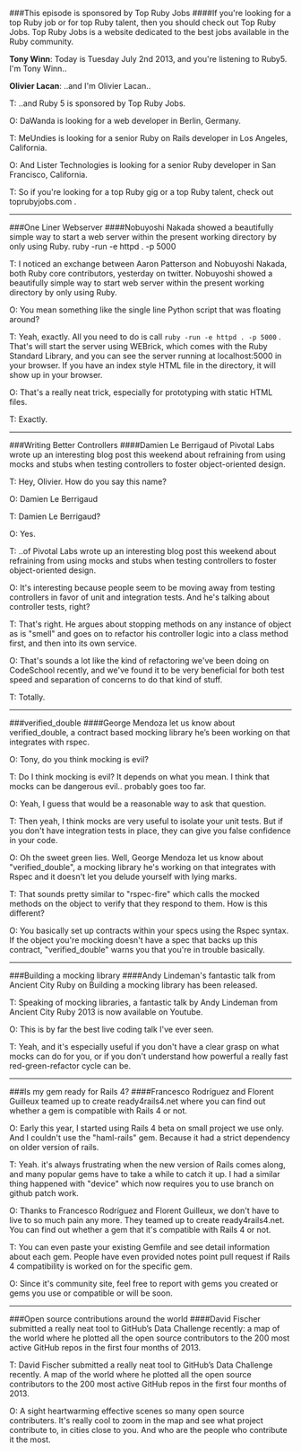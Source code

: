 ###This episode is sponsored by Top Ruby Jobs
####If you're looking for a top Ruby job or for top Ruby talent, then you should check out Top Ruby Jobs. Top Ruby Jobs is a website dedicated to the best jobs available in the Ruby community.

**Tony Winn**: Today is Tuesday July 2nd 2013, and you're listening to Ruby5. I'm Tony Winn..

**Olivier Lacan**: ..and I'm Olivier Lacan..

T: ..and Ruby 5 is sponsored by Top Ruby Jobs.

O: DaWanda is looking for a web developer in Berlin, Germany.

T: MeUndies is looking for a senior Ruby on Rails developer in Los Angeles, California.

O: And Lister Technologies is looking for a senior Ruby developer in San Francisco, California.

T: So if you're looking for a top Ruby gig or a top Ruby talent, check out toprubyjobs.com .

---

###One Liner Webserver
####Nobuyoshi Nakada showed a beautifully simple way to start a web server within the present working directory by only using Ruby. ruby -run -e httpd . -p 5000

T: I noticed an exchange between Aaron Patterson and Nobuyoshi Nakada, both Ruby core contributors, yesterday on twitter. Nobuyoshi showed a beautifully simple way to start web server within the present working directory by only using Ruby.

O: You mean something like the single line Python script that was floating around?

T: Yeah, exactly. All you need to do is call `ruby -run -e httpd . -p 5000` .
That's will start the server using WEBrick, which comes with the Ruby Standard Library, and you can see the server running at localhost:5000 in your browser. If you have an index style HTML file in the directory, it will show up in your browser.

O: That's a really neat trick, especially for prototyping with static HTML files.

T: Exactly.

---

###Writing Better Controllers
####Damien Le Berrigaud of Pivotal Labs wrote up an interesting blog post this weekend about refraining from using mocks and stubs when testing controllers to foster object-oriented design.

T: Hey, Olivier. How do you say this name?

O: Damien Le Berrigaud

T: Damien Le Berrigaud?

O: Yes.

T: ..of Pivotal Labs wrote up an interesting blog post this weekend about refraining from using mocks and stubs when testing controllers to foster object-oriented design.

O: It's interesting because people seem to be moving away from testing controllers in favor of unit and integration tests. And he's talking about controller tests, right?

T: That's right. He argues about stopping methods on any instance of object as is "smell" and goes on to refactor his controller logic into a class method first, and then into its own service.

O: That's sounds a lot like the kind of refactoring we've been doing on CodeSchool recently, and we've found it  to be very beneficial for both test speed and separation of concerns to do that kind of stuff.

T: Totally.

---

###verified_double
####George Mendoza let us know about verified_double, a contract based mocking library he’s been working on that integrates with rspec.

O: Tony, do you think mocking is evil?

T: Do I think mocking is evil? It depends on what you mean. I think that mocks can be dangerous evil.. probably goes too far.

O: Yeah, I guess that would be a reasonable way to ask that question.

T: Then yeah, I think mocks are very useful to isolate your unit tests. But if you don't have integration tests in place, they can give you false confidence in your code.

O: Oh the sweet green lies. Well, George Mendoza let us know about "verified_double", a mocking library he's working on that integrates with Rspec and it doesn't let you delude yourself with lying marks.

T: That sounds pretty similar to "rspec-fire" which calls the mocked methods on the object to verify that they respond to them. How is this different?

O: You basically set up contracts within your specs using the Rspec syntax. If the object you're mocking doesn't have a spec that backs up this contract, "verified_double" warns you that you're in trouble basically.

---

###Building a mocking library
####Andy Lindeman's fantastic talk from Ancient City Ruby on Building a mocking library has been released.

T: Speaking of mocking libraries, a fantastic talk by Andy Lindeman from Ancient City Ruby 2013 is now available on Youtube.

O: This is by far the best live coding talk I've ever seen.

T: Yeah, and it's especially useful if you don't have a clear grasp on what mocks can do for you, or if you don't understand how powerful a really fast red-green-refactor cycle can be.

---

###Is my gem ready for Rails 4?
####Francesco Rodríguez and Florent Guilleux teamed up to create ready4rails4.net where you can find out whether a gem is compatible with Rails 4 or not.

O: Early this year, I started using Rails 4 beta on small project we use only. And I couldn't use the "haml-rails" gem. Because it had a strict dependency on older version of rails.

T: Yeah. it's always frustrating when the new version of Rails comes along, and many popular gems have to take a while to catch it up. I had a similar thing happened with "device" which now requires you to use branch on github patch work.

O: Thanks to Francesco Rodríguez and Florent Guilleux, we don't have to live to so much pain any more. They teamed up to create ready4rails4.net. You can find out whether a gem that it's compatible with Rails 4 or not.

T: You can even paste your existing Gemfile and see detail information about each gem. People have even provided notes point pull request if Rails 4 compatibility is worked on for the specific gem.

O: Since it's community site, feel free to report with gems you created or gems you use or compatible or will be soon.

---

###Open source contributions around the world
####David Fischer submitted a really neat tool to GitHub’s Data Challenge recently: a map of the world where he plotted all the open source contributors to the 200 most active GitHub repos in the first four months of 2013.

T: David Fischer submitted a really neat tool to GitHub’s Data Challenge recently. A map of the world where he plotted all the open source contributors to the 200 most active GitHub repos in the first four months of 2013.

O: A sight heartwarming effective scenes so many open source contributers. It's really cool to zoom in the map and see what project contribute to, in cities close to you. And who are the people who contribute it the most.
